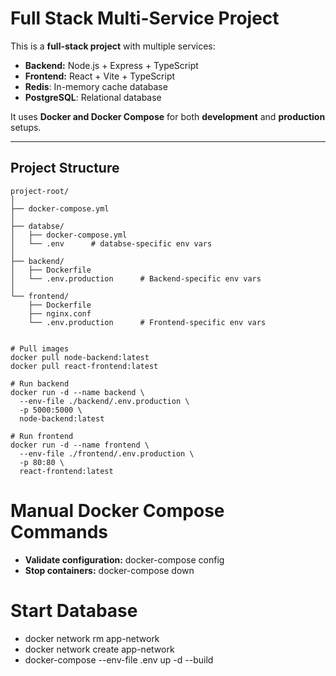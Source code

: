 # Full Stack Multi-Service Project

This is a **full-stack project** with multiple services:

- **Backend:** Node.js + Express + TypeScript
- **Frontend:** React + Vite + TypeScript
- **Redis**: In-memory cache database
- **PostgreSQL**: Relational database

It uses **Docker and Docker Compose** for both **development** and **production** setups.

---

## Project Structure

```text
project-root/
│
├── docker-compose.yml
│
├── databse/
│   ├── docker-compose.yml
│   └── .env      # databse-specific env vars
│
├── backend/
│   ├── Dockerfile
│   └── .env.production      # Backend-specific env vars
│
└── frontend/
    ├── Dockerfile
    ├── nginx.conf
    └── .env.production      # Frontend-specific env vars


# Pull images
docker pull node-backend:latest
docker pull react-frontend:latest

# Run backend
docker run -d --name backend \
  --env-file ./backend/.env.production \
  -p 5000:5000 \
  node-backend:latest

# Run frontend
docker run -d --name frontend \
  --env-file ./frontend/.env.production \
  -p 80:80 \
  react-frontend:latest
```

# Manual Docker Compose Commands
- **Validate configuration:** docker-compose config
- **Stop containers:** docker-compose down

# Start Database
- docker network rm app-network
- docker network create app-network
- docker-compose --env-file .env up -d --build

